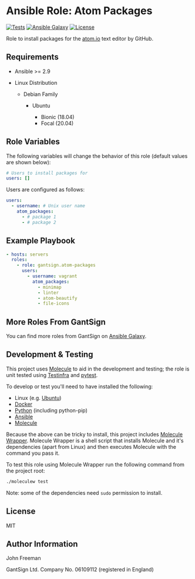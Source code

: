 Ansible Role: Atom Packages
===========================

[![Tests](https://github.com/gantsign/ansible-role-atom-packages/workflows/Tests/badge.svg)](https://github.com/gantsign/ansible-role-atom-packages/actions?query=workflow%3ATests)
[![Ansible Galaxy](https://img.shields.io/badge/ansible--galaxy-gantsign.atom--packages-blue.svg)](https://galaxy.ansible.com/gantsign/atom-packages)
[![License](https://img.shields.io/badge/license-MIT-blue.svg)](https://raw.githubusercontent.com/gantsign/ansible-role-atom-packages/master/LICENSE)

Role to install packages for the [atom.io](https://atom.io) text editor by
GitHub.

Requirements
------------

* Ansible >= 2.9

* Linux Distribution

    * Debian Family

        * Ubuntu

            * Bionic (18.04)
            * Focal (20.04)

Role Variables
--------------

The following variables will change the behavior of this role (default values
are shown below):

```yaml
# Users to install packages for
users: []
```

Users are configured as follows:

```yaml
users:
  - username: # Unix user name
    atom_packages:
      - # package 1
      - # package 2
```

Example Playbook
----------------

```yaml
- hosts: servers
  roles:
    - role: gantsign.atom-packages
      users:
        - username: vagrant
          atom_packages:
            - minimap
            - linter
            - atom-beautify
            - file-icons
```

More Roles From GantSign
------------------------

You can find more roles from GantSign on
[Ansible Galaxy](https://galaxy.ansible.com/gantsign).

Development & Testing
---------------------

This project uses [Molecule](http://molecule.readthedocs.io/) to aid in the
development and testing; the role is unit tested using
[Testinfra](http://testinfra.readthedocs.io/) and
[pytest](http://docs.pytest.org/).

To develop or test you'll need to have installed the following:

* Linux (e.g. [Ubuntu](http://www.ubuntu.com/))
* [Docker](https://www.docker.com/)
* [Python](https://www.python.org/) (including python-pip)
* [Ansible](https://www.ansible.com/)
* [Molecule](http://molecule.readthedocs.io/)

Because the above can be tricky to install, this project includes
[Molecule Wrapper](https://github.com/gantsign/molecule-wrapper). Molecule
Wrapper is a shell script that installs Molecule and it's dependencies (apart
from Linux) and then executes Molecule with the command you pass it.

To test this role using Molecule Wrapper run the following command from the
project root:

```bash
./moleculew test
```

Note: some of the dependencies need `sudo` permission to install.

License
-------

MIT

Author Information
------------------

John Freeman

GantSign Ltd.
Company No. 06109112 (registered in England)
